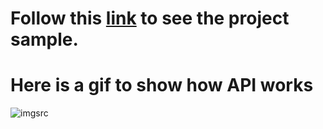 # Follow this [link](https://github.com/narekye/ASP.NET/tree/master/Full_REST) to see the project sample.

# Here is a gif to show how API works

![imgsrc](https://github.com/narekye/ASP.NET/blob/master/Web_Api_MVVM_Entity_WPF.gif)
